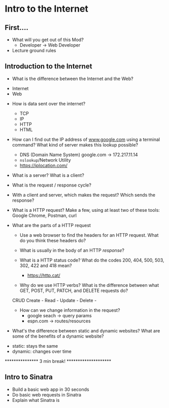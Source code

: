 Intro to the Internet
===

## First....
* What will you get out of this Mod?
  * Developer -> Web Developer
* Lecture ground rules

## Introduction to the Internet

* What is the difference between the Internet and the Web?
- Internet
- Web















* How is data sent over the internet?
  * TCP
  * IP
  * HTTP
  * HTML












* How can I find out the IP address of www.google.com using a terminal command? What kind of server makes this lookup possible?
  * DNS (Domain Name System)
    google.com -> 172.217.11.14
  * `nslookup`/Network Utility
  * https://iplocation.com/












* What is a server? What is a client?
* What is the request / response cycle?
* With a client and server, which makes the request? Which sends the response?















* What is a HTTP request? Make a few, using at least two of these tools: Google Chrome, Postman, curl
* What are the parts of a HTTP request
  * Use a web browser to find the headers for an HTTP request. What do you think these headers do?
  * What is usually in the body of an HTTP _response_?
  * What is a HTTP status code? What do the codes 200, 404, 500, 503, 302, 422 and 418 mean?
    * https://http.cat/


  * Why do we use HTTP verbs? What is the difference between what GET, POST, PUT, PATCH, and DELETE requests do?

  CRUD
  Create - 
  Read - 
  Update - 
  Delete - 


  * How can we change information in the request? 
    * google seach -> query params
    * espn.com -> routes/resources







* What's the difference between static and dynamic websites? What are some of the benefits of a dynamic website?
- static: stays the same
- dynamic: changes over time

*************** 3 min break! ********************


## Intro to Sinatra
* Build a basic web app in 30 seconds
* Do basic web requests in Sinatra
* Explain what Sinatra is
